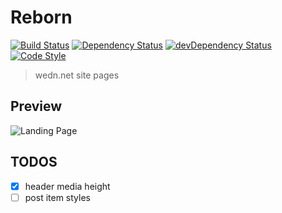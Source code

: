 # Reborn

[![Build Status][travis-image]][travis-url]
[![Dependency Status][dependency-image]][dependency-url]
[![devDependency Status][devdependency-image]][devdependency-url]
[![Code Style][style-image]][style-url]

[travis-image]: https://img.shields.io/travis/zce/reborn.svg
[travis-url]: https://travis-ci.org/zce/reborn
[dependency-image]: https://img.shields.io/david/zce/reborn.svg
[dependency-url]: https://david-dm.org/zce/reborn
[devdependency-image]: https://img.shields.io/david/dev/zce/reborn.svg
[devdependency-url]: https://david-dm.org/zce/reborn?type=dev
[style-image]: https://img.shields.io/badge/code%20style-standard-brightgreen.svg
[style-url]: http://standardjs.com/

> wedn.net site pages

## Preview

![Landing Page](reborn.png)


## TODOS

- [x] header media height
- [ ] post item styles

<!--
  https://github.com/yeoman/generator-webapp/compare/2a6113f3e6c8e67a0f48d2bb96e4570a20143877...master
  https://github.com/twbs/bootstrap/compare/8396039b4e2ca10ef06ee21b8c02288c2b01db07...v4-dev
  https://github.com/twbs/bootstrap/compare/16d77b4cb07f575d45ae486125ea9df06bd45d3f...v4-dev
-->
